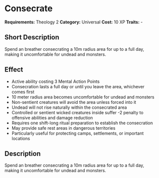 # Consecrate

**Requirements:** Theology 2
**Category:** Universal
**Cost:** 10 XP
**Traits:** -


## Short Description
Spend an breather consecrating a 10m radius area for up to a full day, making it uncomfortable for undead and monsters.

## Effect
- Active ability costing 3 Mental Action Points
- Consecration lasts a full day or until you leave the area, whichever comes first
- 10 meter radius area becomes uncomfortable for undead and monsters
- Non-sentient creatures will avoid the area unless forced into it
- Undead will not rise naturally within the consecrated area
- Controlled or sentient wicked creatures inside suffer -2 penalty to offensive abilities and damage reduction
- Requires one shift-long ritual preparation to establish the consecration
- May provide safe rest areas in dangerous territories
- Particularly useful for protecting camps, settlements, or important locations

## Description
Spend an breather consecrating a 10m radius area for up to a full day, making it uncomfortable for undead and monsters.